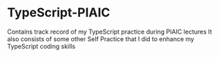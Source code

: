 # TypeScript-PIAIC
Contains track record of my TypeScript practice during PIAIC lectures
It also consists of some other Self Practice that I did to enhance my TypeScript coding skills
